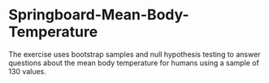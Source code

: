 # Springboard-Mean-Body-Temperature

The exercise uses bootstrap samples and null hypothesis testing to answer questions about the mean body temperature for humans using a sample of 130 values. 
